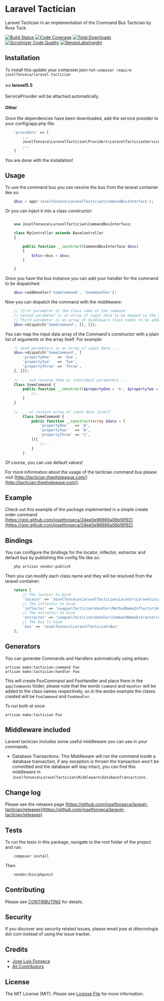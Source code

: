 Laravel Tactician
===============================

Laravel Tactician in an implementation of the Command Bus Tactician by Ross Tuck.

[![Build Status](https://travis-ci.org/joselfonseca/laravel-tactician.svg)](https://travis-ci.org/joselfonseca/laravel-tactician)
[![Code Coverage](https://scrutinizer-ci.com/g/joselfonseca/laravel-tactician/badges/coverage.png?b=master)](https://scrutinizer-ci.com/g/joselfonseca/laravel-tactician/?branch=master)
[![Total Downloads](https://poser.pugx.org/joselfonseca/laravel-tactician/downloads.svg)](https://packagist.org/packages/joselfonseca/laravel-tactician)
[![Scrutinizer Code Quality](https://scrutinizer-ci.com/g/joselfonseca/laravel-tactician/badges/quality-score.png?b=master)](https://scrutinizer-ci.com/g/joselfonseca/laravel-tactician/?branch=master)
[![SensioLabsInsight](https://insight.sensiolabs.com/projects/4bef582c-187d-4cbe-bcf8-021d7d6e5f5d/small.png)](https://insight.sensiolabs.com/projects/4bef582c-187d-4cbe-bcf8-021d7d6e5f5d)

## Installation

To install this update your composer.json run `composer require joselfonseca/laravel-tactician` 

#### >= laravel5.5

ServiceProvider will be attached automatically.

#### Other

Once the dependencies have been downloaded, add the service provider to your config/app.php file:

```php
    'providers' => [
        ...
        Joselfonseca\LaravelTactician\Providers\LaravelTacticianServiceProvider::class
        ...
    ]
```
You are done with the installation!

## Usage

To use the command bus you can resolve the bus from the laravel container like so:

```php
    $bus = app('Joselfonseca\LaravelTactician\CommandBusInterface');
```

Or you can inject it into a class constructor:

```php

    use Joselfonseca\LaravelTactician\CommandBusInterface;

    class MyController extends BaseController
    {

        public function __construct(CommandBusInterface $bus)
        {
            $this->bus = $bus;
        }

    }

```

Once you have the bus instance you can add your handler for the command to be dispatched:

```php
    $bus->addHandler('SomeCommand', 'SomeHandler');
```

Now you can dispatch the command with the middleware:

```php
    // first parameter is the class name of the command
    // Second parameter is an array of input data to be mapped to the command
    // Third parameter is an array of middleware class names to be added to the stack
    $bus->dispatch('SomeCommand', [], []);
```

You can map the input data array of the Command's _constructor_ with a plain list of arguments or the array itself. For example:

```php
    // Send parameters in an array of input data ...    
    $bus->dispatch('SomeCommand', [
        'propertyOne'   => 'One',
        'propertyTwo'   => 'Two',
        'propertyThree' => 'Three',
    ], []);
    
    // ... and receive them as individual parameters ... 
    Class SomeCommand {
        public function __construct($propertyOne = 'A', $propertyTwo = 'B', $propertyThree = 'C'){
            //...
        }
    }
    
    // ... or receive array of input data itself 
        Class SomeCommand {
            public function __construct(array $data = [
                'propertyOne'   => 'A',
                'propertyTwo'   => 'B',
                'propertyThree' => 'C',
            ]){
                //...
            }
        }
```

Of course, you can use default values!

For more information about the usage of the tactician command bus please visit [http://tactician.thephpleague.com/](http://tactician.thephpleague.com/).

## Example

Check out this example of the package implemented in a simple create order command [https://gist.github.com/joselfonseca/24ee0e96666a06b16f92](https://gist.github.com/joselfonseca/24ee0e96666a06b16f92).

## Bindings

You can configure the bindings for the locator, inflector, extractor and default bus by publishing the config file like so:

```bash
    php artisan vendor:publish
```

Then you can modify each class name and they will be resolved from the laravel container:

```php
    return [
        // The locator to bind
        'locator' => 'Joselfonseca\LaravelTactician\Locator\LaravelLocator',
        // The inflector to bind
        'inflector' => 'League\Tactician\Handler\MethodNameInflector\HandleInflector',
        // The extractor to bind
        'extractor' => 'League\Tactician\Handler\CommandNameExtractor\ClassNameExtractor',
        // The bus to bind
        'bus' => 'Joselfonseca\LaravelTactician\Bus'
    ];
```

## Generators

You can generate Commands and Handlers automatically using artisan:

```
artisan make:tactician:command Foo
artisan make:tactician:handler Foo
```

This will create FooCommand and FooHandler and place them in the `app/Commands` folder, please note that the words `Command` and `Handler` will be added to the class names respectively, so in the avobe example the clases created will be `FooCommand` and `FooHandler`.

To run both at once:

```
artisan make:tactician Foo
```

## Middleware included

Laravel tactician includes some useful middleware you can use in your commands.

- Database Transactions: This Middleware will run the command inside a database transaction, if any exception is thrown the transaction won't be committed and the database will stay intact, you can find this middleware in `Joselfonseca\LaravelTactician\Middleware\DatabaseTransactions`.  

## Change log

Please see the releases page [https://github.com/joselfonseca/laravel-tactician/releases](https://github.com/joselfonseca/laravel-tactician/releases)

## Tests

To run the tests in this package, navigate to the root folder of the project and run:

```bash
    composer install
```
Then

```bash
    vendor/bin/phpunit
```

## Contributing

Please see [CONTRIBUTING](CONTRIBUTING.md) for details.

## Security

If you discover any security related issues, please email jose at ditecnologia dot com instead of using the issue tracker.

## Credits

- [Jose Luis Fonseca](https://github.com/joselfonseca)
- [All Contributors](../../contributors)

## License

The MIT License (MIT). Please see [License File](license.md) for more information.
